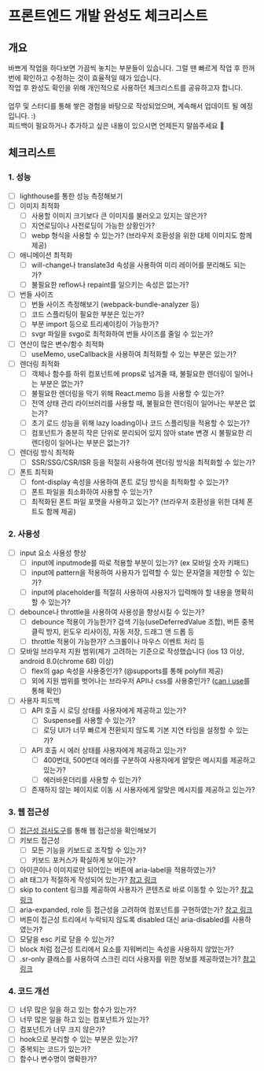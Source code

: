 # 프론트엔드 개발 완성도 체크리스트

## 개요
바쁘게 작업을 하다보면 가끔씩 놓치는 부분들이 있습니다. 그럴 땐 빠르게 작업 후 한꺼번에 확인하고 수정하는 것이 효율적일 때가 있습니다. <br/>
작업 후 완성도 확인을 위해 개인적으로 사용하던 체크리스트를 공유하고자 합니다.  <br/><br/>
업무 및 스터디를 통해 쌓은 경험을 바탕으로 작성되었으며, 계속해서 업데이트 될 예정입니다. :) <br/>
피드백이 필요하거나 추가하고 싶은 내용이 있으시면 언제든지 말씀주세요 🙌

## 체크리스트
### 1. 성능
- [ ] lighthouse를 통한 성능 측정해보기
- [ ] 이미지 최적화
    - [ ] 사용할 이미지 크기보다 큰 이미지를 불러오고 있지는 않은가?
    - [ ] 지연로딩이나 사전로딩이 가능한 상황인가?
    - [ ] webp 형식을 사용할 수 있는가? (브라우저 호환성을 위한 대체 이미지도 함께 제공)
- [ ] 애니메이션 최적화
    - [ ] will-change나 translate3d 속성을 사용하여 미리 레이어를 분리해도 되는가?
    - [ ] 불필요한 reflow나 repaint를 일으키는 속성은 없는가?
- [ ] 번들 사이즈
  - [ ] 번들 사이즈 측정해보기 (webpack-bundle-analyzer 등)
  - [ ] 코드 스플리팅이 필요한 부분은 있는가?
  - [ ] 부분 import 등으로 트리셰이킹이 가능한가?
  - [ ] svgr 파일을 svgo로 최적화하여 번들 사이즈를 줄일 수 있는가?
- [ ] 연산이 많은 변수/함수 최적화 
  - [ ] useMemo, useCallback을 사용하여 최적화할 수 있는 부분은 있는가?
- [ ] 렌더링 최적화 
  - [ ] 객체나 함수를 하위 컴포넌트에 props로 넘겨줄 때, 불필요한 렌더링이 일어나는 부분은 없는가?
  - [ ] 불필요한 렌더링을 막기 위해 React.memo 등을 사용할 수 있는가?
  - [ ] 전역 상태 관리 라이브러리를 사용할 때, 불필요한 렌더링이 일어나는 부분은 없는가? 
  - [ ] 초기 로드 성능을 위해 lazy loading이나 코드 스플리팅을 적용할 수 있는가?
  - [ ] 컴포넌트가 충분히 작은 단위로 분리되어 있지 않아 state 변경 시 불필요한 리렌더링이 일어나는 부분은 없는가? 
- [ ] 렌더링 방식 최적화
  - [ ] SSR/SSG/CSR/ISR 등을 적절히 사용하여 렌더링 방식을 최적화할 수 있는가?
- [ ] 폰트 최적화
  - [ ] font-display 속성을 사용하여 폰트 로딩 방식을 최적화할 수 있는가?
  - [ ] 폰트 파일을 최소화하여 사용할 수 있는가?
  - [ ] 최적화된 폰트 파일 포맷을 사용하고 있는가? (브라우저 호환성을 위한 대체 폰트도 함께 제공)

### 2. 사용성
- [ ] input 요소 사용성 향상
  - [ ] input에 inputmode를 따로 적용할 부분이 있는가? (ex 모바일 숫자 키패드)
  - [ ] input에 pattern을 적용하여 사용자가 입력할 수 있는 문자열을 제한할 수 있는가?
  - [ ] input에 placeholder를 적절히 사용하여 사용자가 입력해야 할 내용을 명확히 할 수 있는가?
- [ ] debounce나 throttle을 사용하여 사용성을 향상시킬 수 있는가?
  - [ ] debounce 적용이 가능한가? 검색 기능(useDeferredValue 조합), 버튼 중복 클릭 방지, 윈도우 리사이징, 자동 저장, 드래그 앤 드롭 등
  - [ ] throttle 적용이 가능한가? 스크롤이나 마우스 이벤트 처리 등
- [ ] 모바일 브라우저 지원 범위(제가 고려하는 기준으로 작성했습니다 (ios 13 이상, android 8.0(chrome 68) 이상)
  - [ ] flex의 gap 속성을 사용중인가? (@supports를 통해 polyfill 제공)
  - [ ] 외에 지원 범위를 벗어나는 브라우저 API나 css를 사용중인가? ([can i use](https://caniuse.com/)를 통해 확인)
- [ ] 사용자 피드백
  - [ ] API 호출 시 로딩 상태를 사용자에게 제공하고 있는가?
    - [ ] Suspense를 사용할 수 있는가?
    - [ ] 로딩 UI가 너무 빠르게 전환되지 않도록 기본 지연 타임을 설정할 수 있는가?
  - [ ] API 호출 시 에러 상태를 사용자에게 제공하고 있는가?
    - [ ] 400번대, 500번대 에러를 구분하여 사용자에게 알맞은 메시지를 제공하고 있는가?
    - [ ] 에러바운더리를 사용할 수 있는가?
  - [ ] 존재하지 않는 페이지로 이동 시 사용자에게 알맞은 메시지를 제공하고 있는가?

### 3. 웹 접근성
- [ ] [접근성 검사도구](https://catstanets.tistory.com/167)를 통해 웹 접근성을 확인해보기
- [ ] 키보드 접근성
  - [ ] 모든 기능을 키보드로 조작할 수 있는가?
  - [ ] 키보드 포커스가 확실하게 보이는가?
- [ ] 아이콘이나 이미지로만 되어있는 버튼에 aria-label을 적용하였는가?
- [ ] alt 태그가 적절하게 작성되어 있는가? [참고 링크](https://catstanets.tistory.com/142)
- [ ] skip to content 링크를 제공하여 사용자가 콘텐츠로 바로 이동할 수 있는가? [참고 링크](https://catstanets.tistory.com/152)
- [ ] aria-expanded, role 등 접근성을 고려하여 컴포넌트를 구현하였는가? [참고 링크](https://github.com/scottaohara/accessible_components)
- [ ] 버튼이 접근성 트리에서 누락되지 않도록 disabled 대신 aria-disabled를 사용하였는가?
- [ ] 모달을 esc 키로 닫을 수 있는가?
- [ ] block 처럼 접근성 트리에서 요소를 지워버리는 속성을 사용하지 않았는가?
- [ ] .sr-only 클래스를 사용하여 스크린 리더 사용자를 위한 정보를 제공하였는가? [참고 링크](https://catstanets.tistory.com/148)

### 4. 코드 개선
- [ ] 너무 많은 일을 하고 있는 함수가 있는가?
- [ ] 너무 많은 일을 하고 있는 컴포넌트가 있는가?
- [ ] 컴포넌트가 너무 크지 않은가?
- [ ] hook으로 분리할 수 있는 부분은 있는가?
- [ ] 중복되는 코드가 있는가?
- [ ] 함수나 변수명이 명확한가?